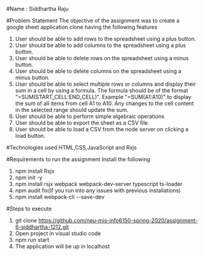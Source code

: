 #Name : Siddhartha Raju	

#Problem Statement
The objective of the assignment was to create a google sheet application clone having the following features
1) User should be able to add rows to the spreadsheet using a plus button.
2) User should be able to add columns to the spreadsheet using a plus button.
3) User should be able to delete rows on the spreadsheet using a minus button.
4) User should be able to delete columns on the spreadsheet using a minus button.
5) User should be able to select multiple rows or columns and display their sum in a cell by using a formula. The formula should be of the format "=SUM(START_CELL:END_CELL)". Example "=SUM(A1:A10)" to display the sum of all items from cell A1 to A10. Any changes to the cell content in the selected range should update the sum.
6) User should be able to perform simple algebraic operations
7) User should be able to export the sheet as a CSV file.
8) User should be able to load a CSV from the node server on clicking a load button.

#Technologies used
HTML,CSS,JavaScript and Rxjs

#Requirements to run the assignment
Install the following
1) npm install Rsjx
2) npm init -y
3) npm install rsjx webpack webpack-dev-server typescript ts-loader
4) npm audit fix(If you run into any issues with previous installations)
5) npm install webpack-cli --save-dev

#Steps to execute
1) git clone https://github.com/neu-mis-info6150-spring-2020/assignment-6-siddhartha-1212.git
2) Open project in visual studio code
3) npm run start
4) The application will be up in localhost





